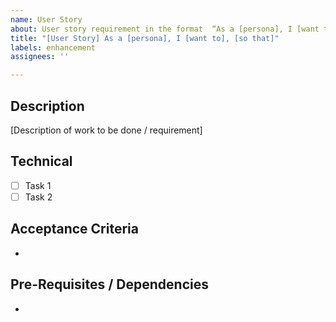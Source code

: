 ```yaml
---
name: User Story
about: User story requirement in the format  “As a [persona], I [want to], [so that].”
title: "[User Story] As a [persona], I [want to], [so that]"
labels: enhancement
assignees: ''

---
```


## Description
[Description of work to be done / requirement]

## Technical
- [ ] Task 1
- [ ] Task 2

## Acceptance Criteria
- 

## Pre-Requisites / Dependencies
-
